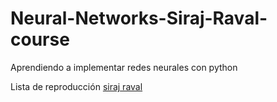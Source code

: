 # Neural-Networks-Siraj-Raval-course
Aprendiendo a implementar redes neurales con python

Lista de reproducción [siraj raval](https://www.youtube.com/watch?v=h3l4qz76JhQ&index=1&list=PL2-dafEMk2A5BoX3KyKu6ti5_Pytp91sk)
